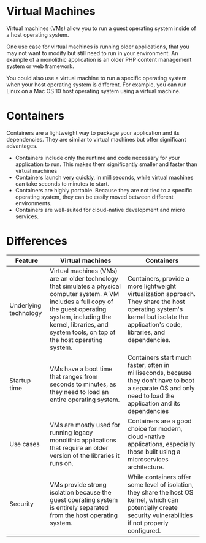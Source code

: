 # Virtual Machines
Virtual machines (VMs) allow you to run a guest operating system inside of a host operating system.

One use case for virtual machines is running older applications, that you may not want to modify but still need to run in your environment. An example of a monolithic application is an older PHP content management system or web framework.

You could also use a virtual machine to run a specific operating system when your host operating system is different. For example, you can run Linux on a Mac OS 10 host operating system using a virtual machine.
# Containers
Containers are a lightweight way to package your application and its dependencies. They are similar to virtual machines but offer significant advantages.

- Containers include only the runtime and code necessary for your application to run. This makes them significantly smaller and faster than virtual machines
- Containers launch very quickly, in milliseconds, while virtual machines can take seconds to minutes to start.
- Containers are highly portable. Because they are not tied to a specific operating system, they can be easily moved between different environments.
- Containers are well-suited for cloud-native development and micro services.
# Differences

| **Feature**           | **Virtual machines**                                                                                                                                                                                                                       | **Containers**                                                                                                                                                                 |
| --------------------- | ------------------------------------------------------------------------------------------------------------------------------------------------------------------------------------------------------------------------------------------ | ------------------------------------------------------------------------------------------------------------------------------------------------------------------------------ |
| Underlying technology | Virtual machines (VMs) are an older technology that simulates a physical computer system. A VM includes a full copy of the guest operating system, including the kernel, libraries, and system tools, on top of the host operating system. | Containers, provide a more lightweight virtualization approach. They share the host operating system's kernel but isolate the application's code, libraries, and dependencies. |
| Startup time          | VMs have a boot time that ranges from seconds to minutes, as they need to load an entire operating system.                                                                                                                                 | Containers start much faster, often in milliseconds, because they don't have to boot a separate OS and only need to load the application and its dependencies                  |
| Use cases             | VMs are mostly used for running legacy monolithic applications that require an older version of the libraries it runs on.                                                                                                                  | Containers are a good choice for modern, cloud-native applications, especially those built using a microservices architecture.                                                 |
| Security              | VMs provide strong isolation because the guest operating system is entirely separated from the host operating system.                                                                                                                      | While containers offer some level of isolation, they share the host OS kernel, which can potentially create security vulnerabilities if not properly configured.               |
